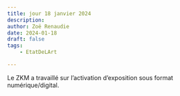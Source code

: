 ```yaml
---
title: jour 18 janvier 2024
description: 
author: Zoë Renaudie
date: 2024-01-18
draft: false
tags:
    - EtatDeLArt

---
```


Le ZKM a travaillé sur l’activation d’exposition sous format numérique/digital. 